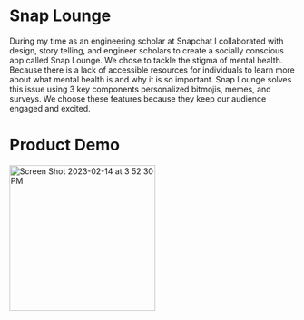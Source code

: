 # Snap Lounge

During my time as an engineering scholar at Snapchat I collaborated with design, story telling, and engineer scholars to create a socially conscious app called Snap Lounge. We chose to tackle the stigma of mental health. Because there is a lack of accessible resources for individuals to learn more about what mental health is and why it is so important. Snap Lounge solves this issue using 3 key components personalized bitmojis, memes, and surveys. We choose these features because they keep our audience engaged and excited. 

# Product Demo

<img width="257" alt="Screen Shot 2023-02-14 at 3 52 30 PM" src="https://user-images.githubusercontent.com/13155397/218891358-f65579b6-82ab-42e1-8819-be7cdd0aa331.png">


